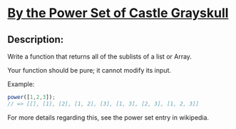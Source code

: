 # [By the Power Set of Castle Grayskull](https://www.codewars.com/kata/53d3173cf4eb7605c10001a8)

## Description:

Write a function that returns all of the sublists of a list or Array.

Your function should be pure; it cannot modify its input.

Example:

```javascript
power([1,2,3]);
// => [[], [1], [2], [1, 2], [3], [1, 3], [2, 3], [1, 2, 3]]
```

For more details regarding this, see the power set entry in wikipedia.